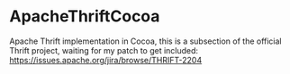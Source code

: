 ApacheThriftCocoa
=================

Apache Thrift implementation in Cocoa, this is a subsection of the official Thrift project, waiting for my patch to get included:
https://issues.apache.org/jira/browse/THRIFT-2204
